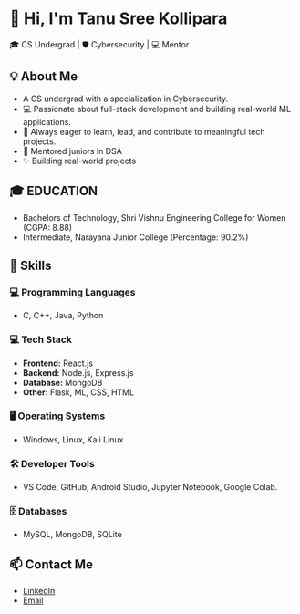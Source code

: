 # 👋 Hi, I'm Tanu Sree Kollipara
🎓 CS Undergrad | 🛡️ Cybersecurity | 💻 Mentor

## 💡 About Me
  - A CS undergrad with a specialization in Cybersecurity.
  - 💻 Passionate about full-stack development and building real-world ML applications.  
  - 🚀 Always eager to learn, lead, and contribute to meaningful tech projects.
  - 🧠 Mentored juniors in DSA  
  - ✨ Building real-world projects

## 🎓 EDUCATION
  - Bachelors of Technology, Shri Vishnu Engineering College for Women (CGPA: 8.88)    	      	
  - Intermediate, Narayana Junior College (Percentage: 90.2%)
    
## 🔧 Skills

###  💻  Programming Languages
  - C, C++, Java, Python

### 💻 Tech Stack
  - **Frontend:** React.js
  - **Backend:** Node.js, Express.js
  - **Database:** MongoDB
  - **Other:** Flask, ML, CSS, HTML

### 🖥️ Operating Systems
  - Windows, Linux, Kali Linux
  
### 🛠️ Developer Tools
  - VS Code, GitHub, Android Studio, Jupyter Notebook, Google Colab.

### 🗄️ Databases
  - MySQL, MongoDB, SQLite

## 📫 Contact Me
- [LinkedIn](https://www.linkedin.com/in/kollipara-tanu-sree-473b84256/)
- [Email](mailto:tanusreekollipara@gmail.com)
